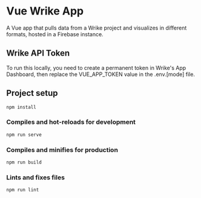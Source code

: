 # Vue Wrike App
A Vue app that pulls data from a Wrike project and visualizes in different formats, hosted in a Firebase instance.

## Wrike API Token
To run this locally, you need to create a permanent token in Wrike's App Dashboard, then replace the VUE_APP_TOKEN value in the .env.[mode] file.

## Project setup
```
npm install
```

### Compiles and hot-reloads for development
```
npm run serve
```

### Compiles and minifies for production
```
npm run build
```

### Lints and fixes files
```
npm run lint
```
